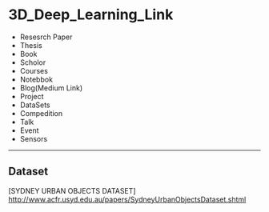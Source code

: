 # 3D_Deep_Learning_Link

- Resesrch Paper
- Thesis
- Book
- Scholor
- Courses
- Notebbok
- Blog(Medium Link)
- Project
- DataSets
- Compedition
- Talk
- Event
- Sensors
---
## Dataset

[SYDNEY URBAN OBJECTS DATASET] http://www.acfr.usyd.edu.au/papers/SydneyUrbanObjectsDataset.shtml
